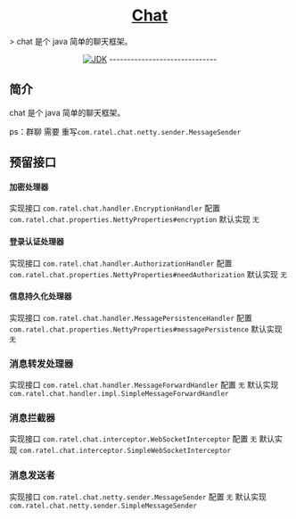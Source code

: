 <h1 align="center"><a href="https://github.com/jxc19960306/chat" target="_blank">Chat</a></h1>
> chat 是个 java 简单的聊天框架。
<p align="center">
<a href="#"><img alt="JDK" src="https://img.shields.io/badge/JDK-1.8-yellow.svg?style=flat-square"/></a>
------------------------------

## 简介

chat 是个 java 简单的聊天框架。

ps：群聊 需要 重写`com.ratel.chat.netty.sender.MessageSender`

## 预留接口

#### 加密处理器
实现接口 `com.ratel.chat.handler.EncryptionHandler`
配置 `com.ratel.chat.properties.NettyProperties#encryption`
默认实现 `无`
#### 登录认证处理器
实现接口 `com.ratel.chat.handler.AuthorizationHandler`
配置 `com.ratel.chat.properties.NettyProperties#needAuthorization`
默认实现 `无`
#### 信息持久化处理器
实现接口 `com.ratel.chat.handler.MessagePersistenceHandler`
配置 `com.ratel.chat.properties.NettyProperties#messagePersistence`
默认实现 `无`
### 消息转发处理器
实现接口 `com.ratel.chat.handler.MessageForwardHandler`
配置 `无`
默认实现 `com.ratel.chat.handler.impl.SimpleMessageForwardHandler`
### 消息拦截器
实现接口 `com.ratel.chat.interceptor.WebSocketInterceptor`
配置 `无`
默认实现 `com.ratel.chat.interceptor.SimpleWebSocketInterceptor`

### 消息发送者
实现接口 `com.ratel.chat.netty.sender.MessageSender`
配置 `无`
默认实现 `com.ratel.chat.netty.sender.SimpleMessageSender`



